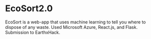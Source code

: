 # EcoSort2.0
EcoSort is a web-app that uses machine learning to tell you where to dispose of any waste. Used Microsoft Azure, React.js, and Flask. Submission to EarthxHack.
